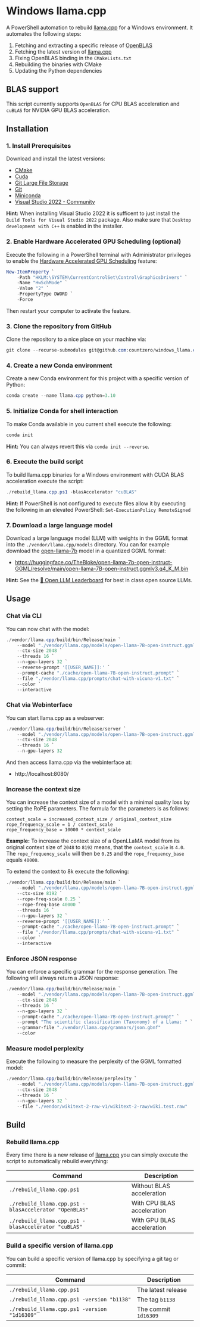 # Windows llama.cpp

A PowerShell automation to rebuild [llama.cpp](https://github.com/ggerganov/llama.cpp) for a Windows environment. It automates the following steps:

1. Fetching and extracting a specific release of [OpenBLAS](https://github.com/xianyi/OpenBLAS/releases)
2. Fetching the latest version of [llama.cpp](https://github.com/ggerganov/llama.cpp)
3. Fixing OpenBLAS binding in the `CMakeLists.txt`
4. Rebuilding the binaries with CMake
5. Updating the Python dependencies

## BLAS support

This script currently supports `OpenBLAS` for CPU BLAS acceleration and `cuBLAS` for NVIDIA GPU BLAS acceleration.

## Installation

### 1. Install Prerequisites

Download and install the latest versions:

* [CMake](https://cmake.org/download/)
* [Cuda](https://developer.nvidia.com/cuda-downloads)
* [Git Large File Storage](https://git-lfs.com)
* [Git](https://git-scm.com/download)
* [Miniconda](https://conda.io/projects/conda/en/stable/user-guide/install)
* [Visual Studio 2022 - Community](https://visualstudio.microsoft.com/downloads/)

**Hint:** When installing Visual Studio 2022 it is sufficent to just install the `Build Tools for Visual Studio 2022` package. Also make sure that `Desktop development with C++` is enabled in the installer.

### 2. Enable Hardware Accelerated GPU Scheduling (optional)

Execute the following in a PowerShell terminal with Administrator privileges to enable the [Hardware Accelerated GPU Scheduling](https://devblogs.microsoft.com/directx/hardware-accelerated-gpu-scheduling/) feature:

```PowerShell
New-ItemProperty `
    -Path "HKLM:\SYSTEM\CurrentControlSet\Control\GraphicsDrivers" `
    -Name "HwSchMode" `
    -Value "2" `
    -PropertyType DWORD `
    -Force
```

Then restart your computer to activate the feature.

### 3. Clone the repository from GitHub

Clone the repository to a nice place on your machine via:

```PowerShell
git clone --recurse-submodules git@github.com:countzero/windows_llama.cpp.git
```

### 4. Create a new Conda environment

Create a new Conda environment for this project with a specific version of Python:

```PowerShell
conda create --name llama.cpp python=3.10
```

### 5. Initialize Conda for shell interaction

To make Conda available in you current shell execute the following:

```PowerShell
conda init
```

**Hint:** You can always revert this via `conda init --reverse`.

### 6. Execute the build script

To build llama.cpp binaries for a Windows environment with CUDA BLAS acceleration execute the script:

```PowerShell
./rebuild_llama.cpp.ps1 -blasAccelerator "cuBLAS"
```

**Hint:** If PowerShell is not configured to execute files allow it by executing the following in an elevated PowerShell: `Set-ExecutionPolicy RemoteSigned`

### 7. Download a large language model

Download a large language model (LLM) with weights in the GGML format into the `./vendor/llama.cpp/models` directory. You can for example download the [open-llama-7b](https://huggingface.co/openlm-research/open_llama_7b) model in a quantized GGML format:

* https://huggingface.co/TheBloke/open-llama-7b-open-instruct-GGML/resolve/main/open-llama-7B-open-instruct.ggmlv3.q4_K_M.bin

**Hint:** See the [🤗 Open LLM Leaderboard](https://huggingface.co/spaces/HuggingFaceH4/open_llm_leaderboard) for best in class open source LLMs.

## Usage

### Chat via CLI

You can now chat with the model:

```PowerShell
./vendor/llama.cpp/build/bin/Release/main `
    --model "./vendor/llama.cpp/models/open-llama-7B-open-instruct.ggmlv3.q4_K_M.bin" `
    --ctx-size 2048 `
    --threads 16 `
    --n-gpu-layers 32 `
    --reverse-prompt '[[USER_NAME]]:' `
    --prompt-cache "./cache/open-llama-7B-open-instruct.prompt" `
    --file "./vendor/llama.cpp/prompts/chat-with-vicuna-v1.txt" `
    --color `
    --interactive
```

### Chat via Webinterface

You can start llama.cpp as a webserver:

```PowerShell
./vendor/llama.cpp/build/bin/Release/server `
    --model "./vendor/llama.cpp/models/open-llama-7B-open-instruct.ggmlv3.q4_K_M.bin" `
    --ctx-size 2048 `
    --threads 16 `
    --n-gpu-layers 32
```

And then access llama.cpp via the webinterface at:

* http://localhost:8080/

### Increase the context size

You can increase the context size of a model with a minimal quality loss by setting the RoPE parameters. The formula for the parameters is as follows:

```
context_scale = increased_context_size / original_context_size
rope_frequency_scale = 1 / context_scale
rope_frequency_base = 10000 * context_scale
```

**Example:** To increase the context size of a OpenLLaMA model from its original context size of `2048` to `8192` means, that the `context_scale` is `4.0`. The `rope_frequency_scale` will then be `0.25` and the `rope_frequency_base` equals `40000`.

To extend the context to 8k execute the following:

```PowerShell
./vendor/llama.cpp/build/bin/Release/main `
    --model "./vendor/llama.cpp/models/open-llama-7B-open-instruct.ggmlv3.q4_K_M.bin" `
    --ctx-size 8192 `
    --rope-freq-scale 0.25 `
    --rope-freq-base 40000 `
    --threads 16 `
    --n-gpu-layers 32 `
    --reverse-prompt '[[USER_NAME]]:' `
    --prompt-cache "./cache/open-llama-7B-open-instruct.prompt" `
    --file "./vendor/llama.cpp/prompts/chat-with-vicuna-v1.txt" `
    --color `
    --interactive
```

### Enforce JSON response

You can enforce a specific grammar for the response generation. The following will always return a JSON response:

```PowerShell
./vendor/llama.cpp/build/bin/Release/main `
    --model "./vendor/llama.cpp/models/open-llama-7B-open-instruct.ggmlv3.q4_K_M.bin" `
    --ctx-size 2048 `
    --threads 16 `
    --n-gpu-layers 32 `
    --prompt-cache "./cache/open-llama-7B-open-instruct.prompt" `
    --prompt "The scientific classification (Taxonomy) of a Llama: " `
    --grammar-file "./vendor/llama.cpp/grammars/json.gbnf"
    --color
```

### Measure model perplexity

Execute the following to measure the perplexity of the GGML formatted model:

```PowerShell
./vendor/llama.cpp/build/bin/Release/perplexity `
    --model "./vendor/llama.cpp/models/open-llama-7B-open-instruct.ggmlv3.q4_K_M.bin" `
    --ctx-size 2048 `
    --threads 16 `
    --n-gpu-layers 32 `
    --file "./vendor/wikitext-2-raw-v1/wikitext-2-raw/wiki.test.raw"
```

## Build

### Rebuild llama.cpp

Every time there is a new release of [llama.cpp](https://github.com/ggerganov/llama.cpp) you can simply execute the script to automatically rebuild everything:

| Command                                               | Description                |
| ----------------------------------------------------- | -------------------------- |
| `./rebuild_llama.cpp.ps1`                             | Without BLAS acceleration  |
| `./rebuild_llama.cpp.ps1 -blasAccelerator "OpenBLAS"` | With CPU BLAS acceleration |
| `./rebuild_llama.cpp.ps1 -blasAccelerator "cuBLAS"`   | With GPU BLAS acceleration |

### Build a specific version of llama.cpp

You can build a specific version of llama.cpp by specifying a git tag or commit:

| Command                                      | Description          |
| -------------------------------------------- | -------------------- |
| `./rebuild_llama.cpp.ps1`                    | The latest release   |
| `./rebuild_llama.cpp.ps1 -version "b1138"`   | The tag `b1138`      |
| `./rebuild_llama.cpp.ps1 -version "1d16309"` | The commit `1d16309` |
